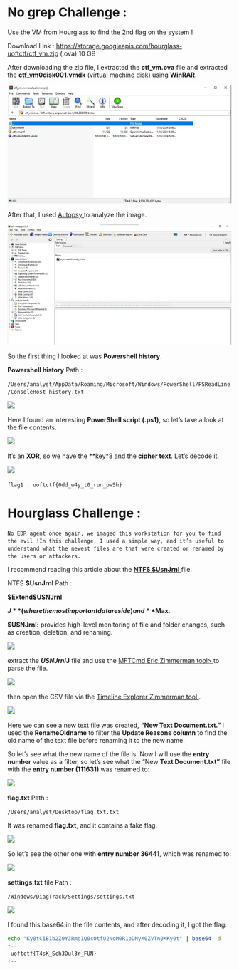 <h1>No grep Challenge :</h1>


Use the VM from Hourglass to find the 2nd flag on the system !


Download Link : https://storage.googleapis.com/hourglass-uoftctf/ctf_vm.zip (.ova) 10 GB


After downloading the zip file, I extracted the **ctf_vm.ova** file and extracted the **ctf_vm0disk001.vmdk** (virtual machine disk) using **WinRAR**.


<img src="https://github.com/mrfa3i643/Writeups/blob/main/UOFTCTF%202024%20-%20Forensics%20/img/1.webp">


After that, I used <a href="https://www.autopsy.com/download/"> Autopsy </a> to analyze the image.


<img src="https://github.com/mrfa3i643/Writeups/blob/main/UOFTCTF%202024%20-%20Forensics%20/img/2.webp">


So the first thing I looked at was **Powershell history**.


**Powershell history** Path :


```/Users/analyst/AppData/Roaming/Microsoft/Windows/PowerShell/PSReadLine/ConsoleHost_history.txt```


<img src="https://github.com/mrfa3i643/Writeups/blob/main/UOFTCTF%202024%20-%20Forensics%20/img/3.webp">


Here I found an interesting **PowerShell script (.ps1)**, so let’s take a look at the file contents.


<img src="https://github.com/mrfa3i643/Writeups/blob/main/UOFTCTF%202024%20-%20Forensics%20/img/4.webp">


It’s an **XOR**, so we have the **key*8 and the **cipher text**. Let’s decode it.


<img src="https://github.com/mrfa3i643/Writeups/blob/main/UOFTCTF%202024%20-%20Forensics%20/img/5.webp">


```flag1 : uoftctf{0dd_w4y_t0_run_pw5h}```
<h1>Hourglass Challenge :</h1>


```No EDR agent once again, we imaged this workstation for you to find the evil !In this challenge, I used a simple way, and it’s useful to understand what the newest files are that were created or renamed by the users or attackers.```


I recommend reading this article about the <a href="https://www.orionforensics.com/forensics-tools/ntfs-journal-viewer-jv/"> **NTFS $UsnJrnl** </a> file.


NTFS **$UsnJrnl** Path :


**$Extend\$USNJrnl**


**$J** (where the most important data reside) and **$Max**.


**$USNJrnl:** provides high-level monitoring of file and folder changes, such as creation, deletion, and renaming.


<img src="https://github.com/mrfa3i643/Writeups/blob/main/UOFTCTF%202024%20-%20Forensics%20/img/6.webp">


extract the **$USNJrnl$J** file and use the <a href="https://ericzimmerman.github.io/#!index.md"> MFTCmd Eric Zimmerman tool> </a> to parse the file.


<img src="https://github.com/mrfa3i643/Writeups/blob/main/UOFTCTF%202024%20-%20Forensics%20/img/7.webp">


then open the CSV file via the <a href="https://ericzimmerman.github.io/#!index.md"> Timeline Explorer Zimmerman tool </a>.


<img src="https://github.com/mrfa3i643/Writeups/blob/main/UOFTCTF%202024%20-%20Forensics%20/img/8.webp">


Here we can see a new text file was created, **“New Text Document.txt.”** I used the **RenameOldname** to filter the **Update Reasons column** to find the old name of the text file before renaming it to the new name.


So let’s see what the new name of the file is. Now I will use the **entry number** value as a filter, so let’s see what the “New **Text Document.txt”** file with the **entry number (111631)** was renamed to:


<img src="https://github.com/mrfa3i643/Writeups/blob/main/UOFTCTF%202024%20-%20Forensics%20/img/9.webp">


**flag.txt** Path :


```/Users/analyst/Desktop/flag.txt.txt```


It was renamed **flag.txt**, and it contains a fake flag.


<img src="https://github.com/mrfa3i643/Writeups/blob/main/UOFTCTF%202024%20-%20Forensics%20/img/10.webp">


So let’s see the other one with **entry number 36441**, which was renamed to:


<img src="https://github.com/mrfa3i643/Writeups/blob/main/UOFTCTF%202024%20-%20Forensics%20/img/11.webp">


**settings.txt** file Path :


```/Windows/DiagTrack/Settings/settings.txt```


<img src="https://github.com/mrfa3i643/Writeups/blob/main/UOFTCTF%202024%20-%20Forensics%20/img/12.webp">


I found this base64 in the file contents, and after decoding it, I got the flag:


```sh
echo "Ky0tCiB1b2Z0Y3Rme1Q0c0tfU2NoM0R1bDNyX0ZVTn0KKy0t" | base64 -d
+--
 uoftctf{T4sK_Sch3Dul3r_FUN}
+--
```
